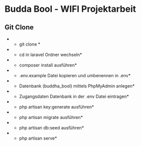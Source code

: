 # Budda Bool - WIFI Projektarbeit

## Git Clone

- * git clone <Pfad>*
- * cd in laravel Ordner wechseln*
- * composer install ausführen*
- * .env.example Datei kopieren und umbenennen in .env*
- * Datenbank (buddha_bool) mittels PhpMyAdmin anlegen*
- * Zugangsdaten Datenbank in der .env Datei eintragen*
- * php artisan key:generate ausführen*
- * php artisan migrate ausführen*
- * php artisan db:seed ausführen*
- * php artisan serve*